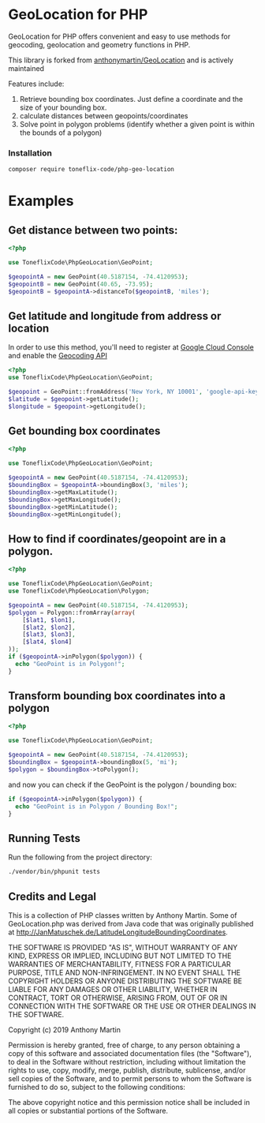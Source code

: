 # GeoLocation for PHP

GeoLocation for PHP offers convenient and easy to use methods for geocoding, geolocation and geometry functions in PHP.

This library is forked from [anthonymartin/GeoLocation](https://github.com/anthonymartin/GeoLocation) and is actively maintained

Features include:

1. Retrieve bounding box coordinates. Just define a coordinate and the size of your bounding box.
2. calculate distances between geopoints/coordinates
3. Solve point in polygon problems (identify whether a given point is within the bounds of a polygon)

### Installation

```bash
composer require toneflix-code/php-geo-location
```

# Examples

## Get distance between two points:

```php
<?php

use ToneflixCode\PhpGeoLocation\GeoPoint;

$geopointA = new GeoPoint(40.5187154, -74.4120953);
$geopointB = new GeoPoint(40.65, -73.95);
$geopointB = $geopointA->distanceTo($geopointB, 'miles');
```

## Get latitude and longitude from address or location

In order to use this method, you'll need to register at [Google Cloud Console](https://console.cloud.google.com) and enable the [Geocoding API](https://console.cloud.google.com/google/maps-apis/apis/geocoding-backend.googleapis.come)

```php
<?php
use ToneflixCode\PhpGeoLocation\GeoPoint;

$geopoint = GeoPoint::fromAddress('New York, NY 10001', 'google-api-key-goes-here');
$latitude = $geopoint->getLatitude();
$longitude = $geopoint->getLongitude();

```

## Get bounding box coordinates

```php
<?php

use ToneflixCode\PhpGeoLocation\GeoPoint;

$geopointA = new GeoPoint(40.5187154, -74.4120953);
$boundingBox = $geopointA->boundingBox(3, 'miles');
$boundingBox->getMaxLatitude();
$boundingBox->getMaxLongitude();
$boundingBox->getMinLatitude();
$boundingBox->getMinLongitude();

```

## How to find if coordinates/geopoint are in a polygon.

```php
<?php

use ToneflixCode\PhpGeoLocation\GeoPoint;
use ToneflixCode\PhpGeoLocation\Polygon;

$geopointA = new GeoPoint(40.5187154, -74.4120953);
$polygon = Polygon::fromArray(array(
    [$lat1, $lon1],
    [$lat2, $lon2],
    [$lat3, $lon3],
    [$lat4, $lon4]
));
if ($geopointA->inPolygon($polygon)) {
  echo "GeoPoint is in Polygon!";
}
```

## Transform bounding box coordinates into a polygon

```php
<?php

use ToneflixCode\PhpGeoLocation\GeoPoint;

$geopointA = new GeoPoint(40.5187154, -74.4120953);
$boundingBox = $geopointA->boundingBox(5, 'mi');
$polygon = $boundingBox->toPolygon();
```

and now you can check if the GeoPoint is the polygon / bounding box:

```php
if ($geopointA->inPolygon($polygon)) {
  echo "GeoPoint is in Polygon / Bounding Box!";
}
```

## Running Tests

Run the following from the project directory:

```bash
./vendor/bin/phpunit tests
```

## Credits and Legal

This is a collection of PHP classes written by Anthony Martin. Some of GeoLocation.php was derived from Java code that was originally published at
<a href="http://JanMatuschek.de/LatitudeLongitudeBoundingCoordinates">
http://JanMatuschek.de/LatitudeLongitudeBoundingCoordinates</a>.<br />

THE SOFTWARE IS PROVIDED "AS IS", WITHOUT WARRANTY OF ANY KIND, EXPRESS OR IMPLIED, INCLUDING BUT NOT LIMITED TO THE WARRANTIES OF MERCHANTABILITY, FITNESS FOR A PARTICULAR PURPOSE, TITLE AND NON-INFRINGEMENT. IN NO EVENT SHALL THE COPYRIGHT HOLDERS OR ANYONE DISTRIBUTING THE SOFTWARE BE LIABLE FOR ANY DAMAGES OR OTHER LIABILITY, WHETHER IN CONTRACT, TORT OR OTHERWISE, ARISING FROM, OUT OF OR IN CONNECTION WITH THE SOFTWARE OR THE USE OR OTHER DEALINGS IN THE SOFTWARE.

Copyright (c) 2019 Anthony Martin

Permission is hereby granted, free of charge, to any person obtaining a copy
of this software and associated documentation files (the "Software"), to deal
in the Software without restriction, including without limitation the rights
to use, copy, modify, merge, publish, distribute, sublicense, and/or sell
copies of the Software, and to permit persons to whom the Software is
furnished to do so, subject to the following conditions:

The above copyright notice and this permission notice shall be included in all
copies or substantial portions of the Software.
